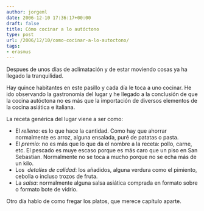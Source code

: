 ```yaml
---
author: jorgeml
date: 2006-12-10 17:36:17+00:00
draft: false
title: Cómo cocinar a lo autóctono
type: post
url: /2006/12/10/como-cocinar-a-lo-autoctono/
tags:
- erasmus
---
```


Despues de unos días de aclimatación y de estar moviendo cosas ya ha llegado la tranquilidad.

Hay quince habitantes en este pasillo y cada día le toca a uno cocinar. He ido observando la gastronomía del lugar y he llegado a la conclusión de que la cocina autóctona no es más que la importación de diversos elementos de la cocina asiática e italiana.

La receta genérica del lugar viene a ser como:

* El _relleno_: es lo que hace la cantidad. Como hay que ahorrar normalmente es arroz, alguna ensalada, puré de patatas o pasta.
* El _premio_: no es más que lo que da el nombre a la receta: pollo, carne, etc. El pescado es muye escaso porque es más caro que un piso en San Sebastian. Normalmente no se toca a mucho porque no se echa más de un kilo.
* Los  _detalles de calidad_: los añadidos, alguna verdura como el pimiento, cebolla o incluso trozos de fruta.
* La _salsa_: normalmente alguna salsa asiática comprada en formato sobre o formato bote de vidrio.

Otro día hablo de como fregar los platos, que merece capítulo aparte.
